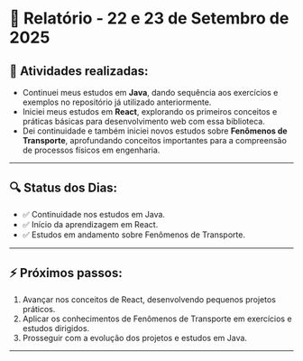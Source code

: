 # 📅 Relatório - 22 e 23 de Setembro de 2025

## 📌 Atividades realizadas:

- Continuei meus estudos em **Java**, dando sequência aos exercícios e exemplos no repositório já utilizado anteriormente.
- Iniciei meus estudos em **React**, explorando os primeiros conceitos e práticas básicas para desenvolvimento web com essa biblioteca.
- Dei continuidade e também iniciei novos estudos sobre **Fenômenos de Transporte**, aprofundando conceitos importantes para a compreensão de processos físicos em engenharia.

---

## 🔍 Status dos Dias:

- ✅ Continuidade nos estudos em Java.
- ✅ Início da aprendizagem em React.
- ✅ Estudos em andamento sobre Fenômenos de Transporte.

---

## ⚡ Próximos passos:

1. Avançar nos conceitos de React, desenvolvendo pequenos projetos práticos.
2. Aplicar os conhecimentos de Fenômenos de Transporte em exercícios e estudos dirigidos.
3. Prosseguir com a evolução dos projetos e estudos em Java.

---